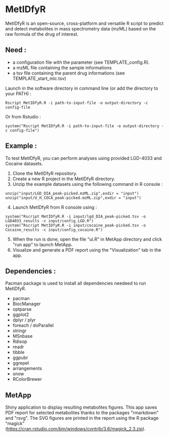 # MetIDfyR
MetIDfyR is an open-source, cross-platform and versatile R script to predict and detect metabolites in mass spectrometry data (mzML) based on the raw formula of the drug of interest.

## Need : 
- a configuration file with the parameter (see TEMPLATE_config.R). 
- a mzML file containing the sample informations
- a tsv file containing the parent drug informations (see TEMPLATE_start_mlc.tsv)

Launch in the software directory in command line (or add the directory to your PATH) :
```
Rscript MetIDfyR.R -i path-to-input-file -o output-directory -c config-file
```
Or from Rstudio :
```
system("Rscript MetIDfyR.R -i path-to-input-file -o output-directory -c config-file")
```

## Example :
To test MetIDfyR, you can perform analyses using provided LGD-4033 and Cocaine datasets. 

1. Clone the MetIDfyR repository.
2. Create a new R project in the MetIDfyR directory.
3. Unzip the example datasets using the following command in R console :
```
unzip("input/LGD_DIA_peak-picked.mzML.zip",exdir = "input")
unzip("input/U_H_COCA_peak-picked.mzML.zip",exdir = "input")
```
4. Launch MetIDfyR from R console using :
```
system("Rscript MetIDfyR.R -i input/lgd_DIA_peak-picked.tsv -o LGD4033_results -c input/config_LGD.R")
system("Rscript MetIDfyR.R -i input/cocaine_peak-picked.tsv -o Cocaine_results -c input/config_cocaine.R")
```
5. When the run is done, open the file "ui.R" in MetApp directory and click "run app" to launch MetApp.
6. Visualize and generate a PDF report using the "Visualization" tab in the app.

## Dependencies : 
Pacman package is used to install all dependencies needeed to run MetIDfyR.
- pacman
- BiocManager
- optparse
- ggplot2
- dplyr / plyr
- foreach / doParallel
- stringr
- MSnbase
- Rdisop
- readr
- tibble
- ggpubr
- ggrepel
- arrangements
- snow
- RColorBrewer

## MetApp
Shiny application to display resulting metabolites figures.
This app saves PDF report for selected metabolites thanks to the packages "rmarkdown" and "rsvg". 
The SVG figures are printed in the report using the R package "magick" (https://cran.rstudio.com/bin/windows/contrib/3.6/magick_2.3.zip). 

